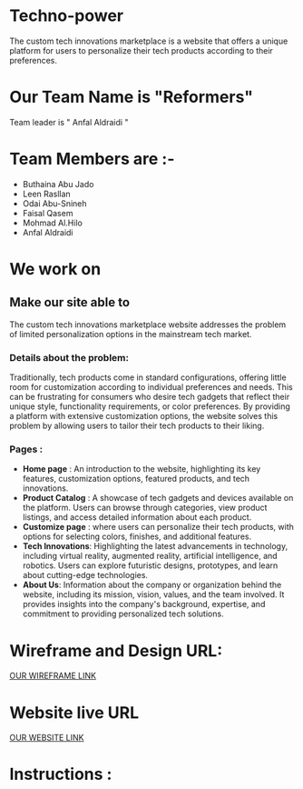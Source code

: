 # Techno-power
The custom tech innovations marketplace is a website that offers a unique platform for users to personalize their tech products according to their preferences.

# Our Team Name is "Reformers"

Team leader is " Anfal Aldraidi "

# Team Members are  :-

+ Buthaina Abu Jado
+ Leen Rasllan
+ Odai Abu-Snineh
+ Faisal Qasem
+ Mohmad Al.Hilo
+ Anfal Aldraidi

# We work on

## Make our site able to

 The custom tech innovations marketplace website addresses the problem of limited personalization options in the mainstream tech market.
 
### Details about the problem:
Traditionally, tech products come in standard configurations, offering little room for customization according to individual preferences and needs. This can be frustrating for consumers who desire tech gadgets that reflect their unique style, functionality requirements, or color preferences.
By providing a platform with extensive customization options, the website solves this problem by allowing users to tailor their tech products to their liking.

### Pages :

+ **Home page** : An introduction to the website, highlighting its key features, customization options, featured products, and tech innovations.
+ **Product Catalog** : A showcase of tech gadgets and devices available on the platform. Users can browse through categories, view product listings, and access detailed information about each product.
+ **Customize page** : where users can personalize their tech products, with options for selecting colors, finishes, and additional features.
+ **Tech Innovations**: Highlighting the latest advancements in technology, including virtual reality, augmented reality, artificial intelligence, and robotics. Users can explore futuristic designs, prototypes, and learn about cutting-edge technologies.
+ **About Us**: Information about the company or organization behind the website, including its mission, vision, values, and the team involved. It provides insights into the company's background, expertise, and commitment to providing personalized tech solutions.

# Wireframe and Design URL:

[OUR WIREFRAME LINK](https://www.figma.com/file/DBUjINpaToJdvKsxn8LoKp/Techno-power?type=design&node-id=0-1&t=w6LWr1PzZkYgtC7g-0https://www.figma.com/file/DBUjINpaToJdvKsxn8LoKp/Techno-power?type=design&node-id=0-1&t=w6LWr1PzZkYgtC7g-0)

# Website live URL

[OUR WEBSITE LINK](https://reformers-04.github.io/Techno-power/)

# Instructions :